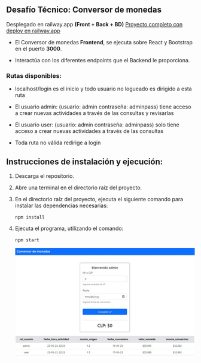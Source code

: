 ## Desafío Técnico: Conversor de monedas
Desplegado en railway.app **(Front + Back + BD)**
[Proyecto completo con deploy en railway.app](https://desafioconversorfront-production.up.railway.app/)

- El Conversor de monedas **Frontend**, se ejecuta sobre React y Bootstrap en el puerto **3000**.

- Interactúa con los diferentes endpoints que el Backend le proporciona.


### Rutas disponibles:

- localhost/login es el inicio y todo usuario no logueado es dirigido a esta ruta  
- El usuario admin: (usuario: admin contraseña: adminpass) tiene acceso a crear nuevas actividades a través de las consultas y revisarlas  
- El usuario user: (usuario: admin contraseña: adminpass) solo tiene acceso a crear nuevas actividades a través de las consultas  

- Toda ruta no válida redirige a login


## Instrucciones de instalación y ejecución:

1. Descarga el repositorio.
2. Abre una terminal en el directorio raíz del proyecto.
3. En el directorio raíz del proyecto, ejecuta el siguiente comando para instalar las dependencias necesarias:

   ```
   npm install
   ```

4. Ejecuta el programa, utilizando el comando:
   ```
   npm start
   ```
   
   ![Screenshot](https://github.com/mdcabezas/desafio_conversor_front/blob/master/public/screenshot.jpg)
